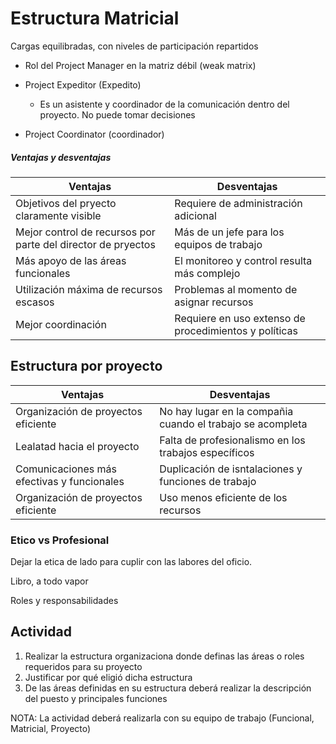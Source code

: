 # Estructura Matricial

Cargas equilibradas, con niveles de participación repartidos

- Rol del Project Manager en la matriz débil (weak matrix)

- Project Expeditor (Expedito)
	- Es un asistente y coordinador de la comunicación dentro del proyecto. No puede tomar decisiones
- Project Coordinator (coordinador)
##### Ventajas y desventajas

| Ventajas                                                     | Desventajas                                           |
| ------------------------------------------------------------ | ----------------------------------------------------- |
| Objetivos del pryecto claramente visible                     | Requiere de administración adicional                  |
| Mejor control de recursos por parte del director de pryectos | Más de un jefe para los equipos de trabajo            |
| Más apoyo de las áreas funcionales                           | El monitoreo y control resulta más complejo           |
| Utilización máxima de recursos escasos                       | Problemas al momento de asignar recursos              |
| Mejor coordinación                                           | Requiere en uso extenso de procedimientos y políticas |

## Estructura por proyecto

| Ventajas                                   | Desventajas                                                |
| ------------------------------------------ | ---------------------------------------------------------- |
| Organización de proyectos eficiente        | No hay lugar en la compañia cuando el trabajo se acompleta |
| Lealatad hacia el proyecto                 | Falta de profesionalismo en los trabajos específicos       |
| Comunicaciones más efectivas y funcionales | Duplicación de isntalaciones y funciones de trabajo        |
| Organización de proyectos eficiente        | Uso menos eficiente de los recursos                        |
### Etico vs Profesional
Dejar la etica de lado para cuplir con las labores del oficio.

Libro, a todo vapor

Roles y responsabilidades

## Actividad
1. Realizar la estructura organizaciona donde definas las áreas o roles requeridos para su proyecto
2. Justificar por qué eligió dicha estructura
3. De las áreas definidas en su estructura deberá realizar la descripción del puesto y principales funciones

NOTA: La actividad deberá realizarla con su equipo de trabajo (Funcional, Matricial, Proyecto)

